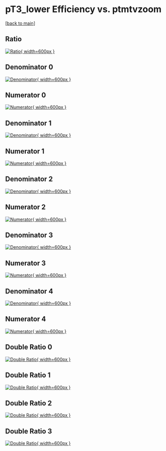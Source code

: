 # pT3_lower Efficiency vs. ptmtvzoom

[[back to main](./)]



## Ratio

[![Ratio](../mtv/var/pT3_lower_loweta_321_0_eff_ptmtvzoom.png){ width=600px }](../mtv/var/pT3_lower_loweta_321_0_eff_ptmtvzoom.pdf)

## Denominator 0

[![Denominator](../mtv/den/pT3_lower_loweta_321_0_eff_ptmtvzoom_den0.png){ width=600px }](../mtv/den/pT3_lower_loweta_321_0_eff_ptmtvzoom_den0.pdf)

## Numerator 0

[![Numerator](../mtv/num/pT3_lower_loweta_321_0_eff_ptmtvzoom_num0.png){ width=600px }](../mtv/num/pT3_lower_loweta_321_0_eff_ptmtvzoom_num0.pdf)

## Denominator 1

[![Denominator](../mtv/den/pT3_lower_loweta_321_0_eff_ptmtvzoom_den1.png){ width=600px }](../mtv/den/pT3_lower_loweta_321_0_eff_ptmtvzoom_den1.pdf)

## Numerator 1

[![Numerator](../mtv/num/pT3_lower_loweta_321_0_eff_ptmtvzoom_num1.png){ width=600px }](../mtv/num/pT3_lower_loweta_321_0_eff_ptmtvzoom_num1.pdf)

## Denominator 2

[![Denominator](../mtv/den/pT3_lower_loweta_321_0_eff_ptmtvzoom_den2.png){ width=600px }](../mtv/den/pT3_lower_loweta_321_0_eff_ptmtvzoom_den2.pdf)

## Numerator 2

[![Numerator](../mtv/num/pT3_lower_loweta_321_0_eff_ptmtvzoom_num2.png){ width=600px }](../mtv/num/pT3_lower_loweta_321_0_eff_ptmtvzoom_num2.pdf)

## Denominator 3

[![Denominator](../mtv/den/pT3_lower_loweta_321_0_eff_ptmtvzoom_den3.png){ width=600px }](../mtv/den/pT3_lower_loweta_321_0_eff_ptmtvzoom_den3.pdf)

## Numerator 3

[![Numerator](../mtv/num/pT3_lower_loweta_321_0_eff_ptmtvzoom_num3.png){ width=600px }](../mtv/num/pT3_lower_loweta_321_0_eff_ptmtvzoom_num3.pdf)

## Denominator 4

[![Denominator](../mtv/den/pT3_lower_loweta_321_0_eff_ptmtvzoom_den4.png){ width=600px }](../mtv/den/pT3_lower_loweta_321_0_eff_ptmtvzoom_den4.pdf)

## Numerator 4

[![Numerator](../mtv/num/pT3_lower_loweta_321_0_eff_ptmtvzoom_num4.png){ width=600px }](../mtv/num/pT3_lower_loweta_321_0_eff_ptmtvzoom_num4.pdf)

## Double Ratio 0

[![Double Ratio](../mtv/ratio/pT3_lower_loweta_321_0_eff_ptmtvzoom_ratio0.png){ width=600px }](../mtv/ratio/pT3_lower_loweta_321_0_eff_ptmtvzoom_ratio0.pdf)

## Double Ratio 1

[![Double Ratio](../mtv/ratio/pT3_lower_loweta_321_0_eff_ptmtvzoom_ratio1.png){ width=600px }](../mtv/ratio/pT3_lower_loweta_321_0_eff_ptmtvzoom_ratio1.pdf)

## Double Ratio 2

[![Double Ratio](../mtv/ratio/pT3_lower_loweta_321_0_eff_ptmtvzoom_ratio2.png){ width=600px }](../mtv/ratio/pT3_lower_loweta_321_0_eff_ptmtvzoom_ratio2.pdf)

## Double Ratio 3

[![Double Ratio](../mtv/ratio/pT3_lower_loweta_321_0_eff_ptmtvzoom_ratio3.png){ width=600px }](../mtv/ratio/pT3_lower_loweta_321_0_eff_ptmtvzoom_ratio3.pdf)

